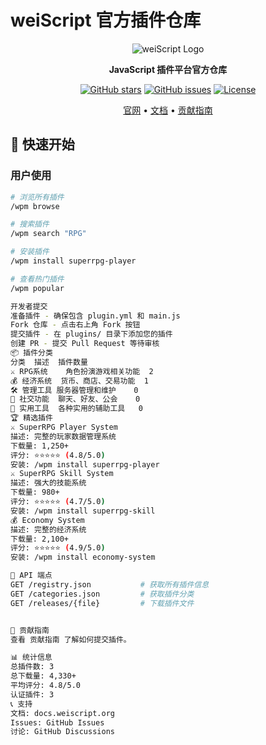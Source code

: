 # weiScript 官方插件仓库

<div align="center">

![weiScript Logo](https://via.placeholder.com/200x80/4ecdc4/ffffff?text=weiScript)

**JavaScript 插件平台官方仓库**

[![GitHub stars](https://img.shields.io/github/stars/YOUR_USERNAME/weiScript-official-plugins?style=flat-square)](https://github.com/YOUR_USERNAME/weiScript-official-plugins/stargazers)
[![GitHub issues](https://img.shields.io/github/issues/YOUR_USERNAME/weiScript-official-plugins?style=flat-square)](https://github.com/YOUR_USERNAME/weiScript-official-plugins/issues)
[![License](https://img.shields.io/github/license/YOUR_USERNAME/weiScript-official-plugins?style=flat-square)](LICENSE)

[官网](https://weiscript.org) • [文档](https://docs.weiscript.org) • [贡献指南](CONTRIBUTING.md)

</div>

## 🚀 快速开始

### 用户使用

```bash
# 浏览所有插件
/wpm browse

# 搜索插件
/wpm search "RPG"

# 安装插件
/wpm install superrpg-player

# 查看热门插件
/wpm popular

开发者提交
准备插件 - 确保包含 plugin.yml 和 main.js
Fork 仓库 - 点击右上角 Fork 按钮
提交插件 - 在 plugins/ 目录下添加您的插件
创建 PR - 提交 Pull Request 等待审核
📦 插件分类
分类	描述	插件数量
⚔️ RPG系统	角色扮演游戏相关功能	2
💰 经济系统	货币、商店、交易功能	1
🛠️ 管理工具	服务器管理和维护	0
👥 社交功能	聊天、好友、公会	0
🔧 实用工具	各种实用的辅助工具	0
🏆 精选插件
⚔️ SuperRPG Player System
描述: 完整的玩家数据管理系统
下载量: 1,250+
评分: ⭐⭐⭐⭐⭐ (4.8/5.0)
安装: /wpm install superrpg-player
⚔️ SuperRPG Skill System
描述: 强大的技能系统
下载量: 980+
评分: ⭐⭐⭐⭐⭐ (4.7/5.0)
安装: /wpm install superrpg-skill
💰 Economy System
描述: 完整的经济系统
下载量: 2,100+
评分: ⭐⭐⭐⭐⭐ (4.9/5.0)
安装: /wpm install economy-system

🔧 API 端点
GET /registry.json           # 获取所有插件信息
GET /categories.json         # 获取插件分类
GET /releases/{file}         # 下载插件文件


🤝 贡献指南
查看 贡献指南 了解如何提交插件。

📊 统计信息
总插件数: 3
总下载量: 4,330+
平均评分: 4.8/5.0
认证插件: 3
📞 支持
文档: docs.weiscript.org
Issues: GitHub Issues
讨论: GitHub Discussions